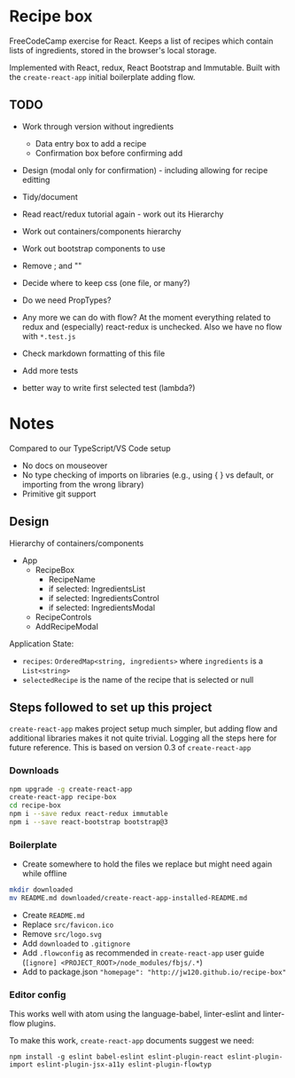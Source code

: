 # Recipe box

FreeCodeCamp exercise for React. Keeps a list of recipes which contain lists of ingredients, stored
in the browser's local storage.

Implemented with React, redux, React Bootstrap and Immutable. Built with the `create-react-app` initial boilerplate adding flow.

## TODO

* Work through version without ingredients
  + Data entry box to add a recipe
  + Confirmation box before confirming add
* Design (modal only for confirmation) - including allowing for recipe editting
* Tidy/document
* Read react/redux tutorial again - work out its Hierarchy
* Work out containers/components hierarchy
* Work out bootstrap components to use

* Remove ; and ""
* Decide where to keep css (one file, or many?)
* Do we need PropTypes?
* Any more we can do with flow? At the moment everything related to redux and (especially) react-redux is unchecked.
Also we have no flow with `*.test.js`
* Check markdown formatting of this file
* Add more tests
* better way to write first selected test (lambda?)

# Notes

Compared to our TypeScript/VS Code setup
* No docs on mouseover
* No type checking of imports on libraries (e.g., using { } vs default, or importing from the wrong library)
* Primitive git support

## Design

Hierarchy of containers/components
* App
  + RecipeBox
    - RecipeName
    - if selected: IngredientsList
    - if selected: IngredientsControl
    - if selected: IngredientsModal
  + RecipeControls
  + AddRecipeModal

Application State:
* `recipes`: `OrderedMap<string, ingredients>` where `ingredients` is a `List<string>`
* `selectedRecipe` is the name of the recipe that is
selected or null


## Steps followed to set up this project

`create-react-app` makes project setup much simpler, but adding flow and additional libraries
makes it not quite trivial. Logging all the steps here for future reference. This is based on version
0.3 of `create-react-app`

### Downloads

```sh
npm upgrade -g create-react-app
create-react-app recipe-box
cd recipe-box
npm i --save redux react-redux immutable
npm i --save react-bootstrap bootstrap@3
```

### Boilerplate

* Create somewhere to hold the files we replace but might need again while offline

```sh
mkdir downloaded
mv README.md downloaded/create-react-app-installed-README.md
```

* Create `README.md`
* Replace `src/favicon.ico`
* Remove `src/logo.svg`
* Add `downloaded` to `.gitignore`
* Add `.flowconfig` as recommended in `create-react-app` user guide (`[ignore]
<PROJECT_ROOT>/node_modules/fbjs/.*`)
* Add to package.json `"homepage": "http://jw120.github.io/recipe-box"`

### Editor config

This works well with atom using the language-babel, linter-eslint and linter-flow plugins.

To make this work, `create-react-app` documents suggest we need:

```
npm install -g eslint babel-eslint eslint-plugin-react eslint-plugin-import eslint-plugin-jsx-a11y eslint-plugin-flowtyp
```
